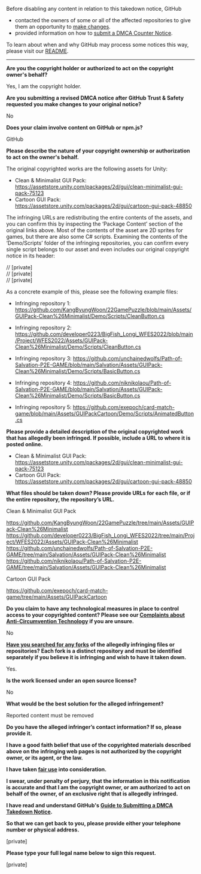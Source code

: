 Before disabling any content in relation to this takedown notice, GitHub
- contacted the owners of some or all of the affected repositories to give them an opportunity to [make changes](https://docs.github.com/en/github/site-policy/dmca-takedown-policy#a-how-does-this-actually-work).
- provided information on how to [submit a DMCA Counter Notice](https://docs.github.com/en/articles/guide-to-submitting-a-dmca-counter-notice).

To learn about when and why GitHub may process some notices this way, please visit our [README](https://github.com/github/dmca/blob/master/README.md#anatomy-of-a-takedown-notice).

---

**Are you the copyright holder or authorized to act on the copyright owner's behalf?**  
  
Yes, I am the copyright holder.  
  
**Are you submitting a revised DMCA notice after GitHub Trust & Safety requested you make changes to your original notice?**  
  
No  
  
**Does your claim involve content on GitHub or npm.js?**  
  
GitHub  
  
**Please describe the nature of your copyright ownership or authorization to act on the owner's behalf.**  
  
The original copyrighted works are the following assets for Unity:  
  
- Clean & Minimalist GUI Pack: https://assetstore.unity.com/packages/2d/gui/clean-minimalist-gui-pack-75123  
- Cartoon GUI Pack: https://assetstore.unity.com/packages/2d/gui/cartoon-gui-pack-48850  
  
The infringing URLs are redistributing the entire contents of the assets, and you can confirm this by inspecting the ‘Package Content’ section of the original links above. Most of the contents of the asset are 2D sprites for games, but there are also some C# scripts. Examining the contents of the ‘Demo/Scripts’ folder of the infringing repositories, you can confirm every single script belongs to our asset and even includes our original copyright notice in its header:  
  
// [private]   
// [private]    
// [private]    
  
As a concrete example of this, please see the following example files:  
  
- Infringing repository 1: https://github.com/KangByungWoon/22GamePuzzle/blob/main/Assets/GUIPack-Clean%26Minimalist/Demo/Scripts/CleanButton.cs  
  
- Infringing repository 2: https://github.com/developer0223/BigFish_Longi_WFES2022/blob/main/Project/WFES2022/Assets/GUIPack-Clean%26Minimalist/Demo/Scripts/CleanButton.cs  
  
- Infringing repository 3: https://github.com/unchainedwolfs/Path-of-Salvation-P2E-GAME/blob/main/Salvation/Assets/GUIPack-Clean%26Minimalist/Demo/Scripts/BasicButton.cs  
  
- Infringing repository 4: https://github.com/niknikolaou/Path-of-Salvation-P2E-GAME/blob/main/Salvation/Assets/GUIPack-Clean%26Minimalist/Demo/Scripts/BasicButton.cs  
  
- Infringing repository 5: https://github.com/exepoch/card-match-game/blob/main/Assets/GUIPackCartoon/Demo/Scripts/AnimatedButton.cs  
  
**Please provide a detailed description of the original copyrighted work that has allegedly been infringed. If possible, include a URL to where it is posted online.**  
  
- Clean & Minimalist GUI Pack: https://assetstore.unity.com/packages/2d/gui/clean-minimalist-gui-pack-75123  
- Cartoon GUI Pack: https://assetstore.unity.com/packages/2d/gui/cartoon-gui-pack-48850  
  
**What files should be taken down? Please provide URLs for each file, or if the entire repository, the repository’s URL.**  
  
Clean & Minimalist GUI Pack  

https://github.com/KangByungWoon/22GamePuzzle/tree/main/Assets/GUIPack-Clean%26Minimalist  
https://github.com/developer0223/BigFish_Longi_WFES2022/tree/main/Project/WFES2022/Assets/GUIPack-Clean%26Minimalist  
https://github.com/unchainedwolfs/Path-of-Salvation-P2E-GAME/tree/main/Salvation/Assets/GUIPack-Clean%26Minimalist  
https://github.com/niknikolaou/Path-of-Salvation-P2E-GAME/tree/main/Salvation/Assets/GUIPack-Clean%26Minimalist  
  
Cartoon GUI Pack  

https://github.com/exepoch/card-match-game/tree/main/Assets/GUIPackCartoon  
  
**Do you claim to have any technological measures in place to control access to your copyrighted content? Please see our <a href="https://docs.github.com/articles/guide-to-submitting-a-dmca-takedown-notice#complaints-about-anti-circumvention-technology">Complaints about Anti-Circumvention Technology</a> if you are unsure.**  
  
No  
  
**<a href="https://docs.github.com/articles/dmca-takedown-policy#b-what-about-forks-or-whats-a-fork">Have you searched for any forks</a> of the allegedly infringing files or repositories? Each fork is a distinct repository and must be identified separately if you believe it is infringing and wish to have it taken down.**  
  
Yes.  
  
**Is the work licensed under an open source license?**  
  
No  
  
**What would be the best solution for the alleged infringement?**  
  
Reported content must be removed  
  
**Do you have the alleged infringer’s contact information? If so, please provide it.**  
  
**I have a good faith belief that use of the copyrighted materials described above on the infringing web pages is not authorized by the copyright owner, or its agent, or the law.**  
  
**I have taken <a href="https://www.lumendatabase.org/topics/22">fair use</a> into consideration.**  
  
**I swear, under penalty of perjury, that the information in this notification is accurate and that I am the copyright owner, or am authorized to act on behalf of the owner, of an exclusive right that is allegedly infringed.**  
  
**I have read and understand GitHub's <a href="https://docs.github.com/articles/guide-to-submitting-a-dmca-takedown-notice/">Guide to Submitting a DMCA Takedown Notice</a>.**  
  
**So that we can get back to you, please provide either your telephone number or physical address.**  
  
[private]
  
**Please type your full legal name below to sign this request.**  
  
[private] 
